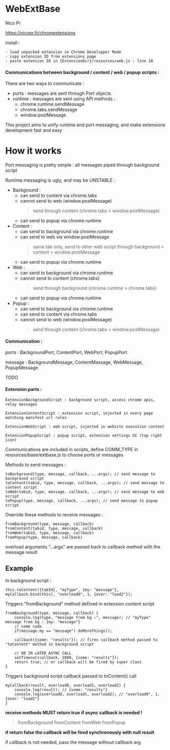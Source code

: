 # WebExtBase

Nico Pr

https://nicopr.fr/chromextensions

install :

	- load unpacked extension in Chrome Developper Mode
	- copy extension ID from extensions page
	- paste extension ID in {ExtensionDir}/resources/web.js : line 10

#### Communications between background / content / web / popup scripts :
	
There are two ways to communicate :

- ports : messages are sent through Port objects
- runtime : messages are sent using API methods :
	- chrome.runtime.sendMessage
	- chrome.tabs.sendMessage
	- window.postMessage

This project aims to unify runtime and port messaging, and make extensions development fast and easy
			
			
# How it works	

Port messaging is pretty simple : all messages piped through background script

Runtime messaging is ugly, and may be UNSTABLE :

- Background :
  - can send to content via chrome.tabs
  - cannot send to web (window.postMessage)
      >send through content (chrome.tabs > window.postMessage)
  - can send to popup via chrome.runtime
- Content :
  - can send to background via chrome.runtime
  - can send to web via window.postMessage
      >same tab only, send to other web script through background > content > window.postMessage
  - can send to popup via chrome.runtime
- Web :
  - can send to background via chrome.runtime
  - cannot send to content (chrome.tabs)
      >send through background (chrome.runtime > chrome.tabs)
  - can send to popup via chrome.runtime
- Popup :
  - can send to background via chrome.runtime
  - can send to content via chrome.tabs
  - cannot send to web (window.postMessage)
      >send through content (chrome.tabs > window.postMessage)

#### Communication :

ports : BackgroundPort, ContentPort, WebPort, PopupPort

message : BackgroundMessage, ContentMessage, WebMessage, PopupMessage

TODO

	
#### Extension parts :

	ExtensionBackgroundScript : background script, access chrome apis, relay messages

	ExtensionContentScript : extension script, injected in every page matching manifest url rules

	ExtensionWebScript : web script, injected in website execution context

	ExtensionPopupScript : popup script, extension settings UI (top right icon)

Communications are included in scripts, define COMM_TYPE in resources/base/extbase.js to choose ports or messages

Methods to send messages :

	toBackground(type, message, callback, ...args); // send message to background script
	toContent(tabid, type, message, callback, ...args); // send message to content script
	toWeb(tabid, type, message, callback, ...args); // send message to web script
	toPopup(type, message, callback, ...args); // send message to popup script

Override these methods to receive messages :

	fromBackground(type, message, callback)
	fromContent(tabid, type, message, callback)
	fromWeb(tabid, type, message, callback)
	fromPopup(type, message, callback)

overload arguments "...args" are passed back to callback method with the message result
	
## Example

In background script :

```this.toContent({tabId}, "myType", {my: "message"}, myCallback.bind(this), "overload0", 1, {over: "load2"});```

Triggers "fromBackground" method defined in extension content script

```
fromBackground(type, message, callback) {
	console.log(type, "message from bg :", message); // "myType" message from bg : {my: "message"}
	// some code
	if(message.my == "message") doMoreThings();

	callback({some: "results"}); // fires callback method passed to "toContent" method in background script

	// OR IN LATER ASYNC CALL
	setTimeout(callback, 1000, {some: "results"}̀);
	return true; // or callback will be fired by super class
}
```

Triggers background script callback passed to toContent() call

```
myCallback(result, overload0, overload1, overload2) {
	console.log(result); // {some: "results"}
	console.log(overload0, overload1, overload2); // "overload0", 1, {over: "load2"}
}
```
	


**receive methods MUST return true if async callback is needed !**
>fromBackground fromContent fromWeb fromPopup

**if return false the callback will be fired synchronously with null result**

if callback is not needed, pass the message without callback arg
